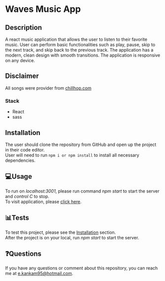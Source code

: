 # Waves Music App

## Description
A react music application that allows the user to listen to their favorite music. User can perform basic functionalities such as play, pause, skip to the next track, and skip back to the previous track. The application has a modern, clean design with smooth transitions. The application is responsive on any device.

## Disclaimer
All songs were provider from [chillhop.com](https://chillhop.com/)

### Stack
* React
* sass

## Installation
The user should clone the repository from GitHub and open up the project in their code editor.
<br>User will need to run `npm i or npm install` to install all necessary dependencies.</br>

## 💻Usage 
To run on _localhost:3001_, please run command _npm start_ to start the server and _control C_ to stop.
<br>To visit application, please [click here](https://chillwaves.netlify.app/).



## 📊Tests

To test this project, please see the [Installation](#installation) section.
<br>After the project is on your local, run _npm start_ to start the server.</br>


## ❓Questions

If you have any questions or comment about this repository, you can reach me at [e.kankam95@hotmail.com](mailto:e.kankam95@hotmail.com).
